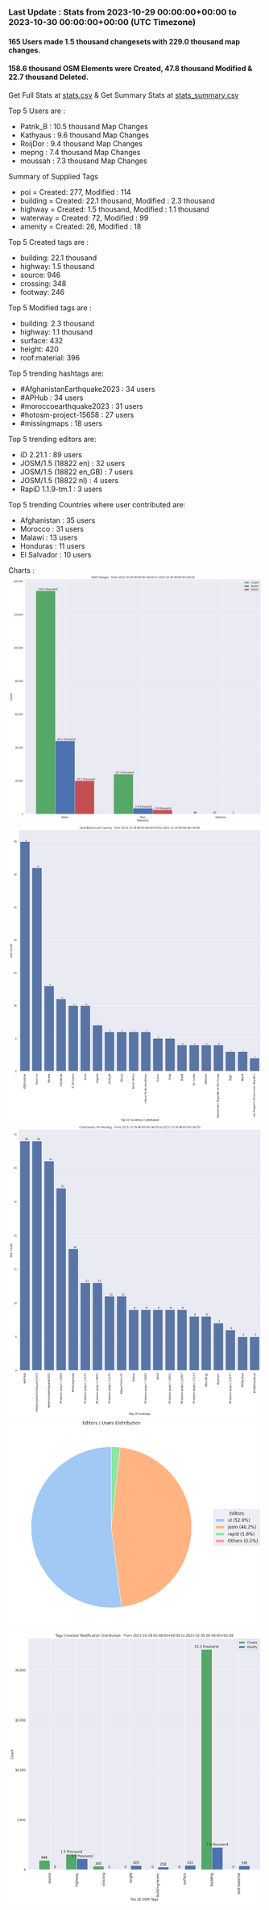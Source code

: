 ### Last Update : Stats from 2023-10-29 00:00:00+00:00 to 2023-10-30 00:00:00+00:00 (UTC Timezone)

#### 165 Users made 1.5 thousand changesets with 229.0 thousand map changes.
#### 158.6 thousand OSM Elements were Created, 47.8 thousand Modified & 22.7 thousand Deleted.
Get Full Stats at [stats.csv](/stats/hotosm/Daily/stats.csv)
 & Get Summary Stats at [stats_summary.csv](/stats/hotosm/Daily/stats_summary.csv)

Top 5 Users are : 
- Patrik_B : 10.5 thousand Map Changes
- Kathyaus : 9.6 thousand Map Changes
- RoijDor : 9.4 thousand Map Changes
- mepng : 7.4 thousand Map Changes
- moussah : 7.3 thousand Map Changes

Summary of Supplied Tags
- poi = Created: 277, Modified : 114
- building = Created: 22.1 thousand, Modified : 2.3 thousand
- highway = Created: 1.5 thousand, Modified : 1.1 thousand
- waterway = Created: 72, Modified : 99
- amenity = Created: 26, Modified : 18


Top 5 Created tags are :
- building: 22.1 thousand
- highway: 1.5 thousand
- source: 946
- crossing: 348
- footway: 246


Top 5 Modified tags are :
- building: 2.3 thousand
- highway: 1.1 thousand
- surface: 432
- height: 420
- roof:material: 396


Top 5 trending hashtags are:
- #AfghanistanEarthquake2023 : 34 users
- #APHub : 34 users
- #moroccoearthquake2023 : 31 users
- #hotosm-project-15658 : 27 users
- #missingmaps : 18 users


Top 5 trending editors are:
- iD 2.21.1 : 89 users
- JOSM/1.5 (18822 en) : 32 users
- JOSM/1.5 (18822 en_GB) : 7 users
- JOSM/1.5 (18822 nl) : 4 users
- RapiD 1.1.9-tm.1 : 3 users


Top 5 trending Countries where user contributed are:
- Afghanistan : 35 users
- Morocco : 31 users
- Malawi : 13 users
- Honduras : 11 users
- El Salvador : 10 users


 Charts : 
![Alt text](./stats_osm_changes.png) 
![Alt text](./stats_users_per_country.png) 
![Alt text](./stats_users_per_hashtag.png) 
![Alt text](./stats_editors_pie_chart.png) 
![Alt text](./stats_tags.png) 
